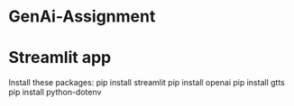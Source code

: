 # GenAi-Assignment
# Streamlit app

Install these packages:
pip install streamlit
pip install openai
pip install gtts
pip install python-dotenv


